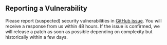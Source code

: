 ## Reporting a Vulnerability

Please report (suspected) security vulnerabilities in [GitHub issue](https://github.com/PiwikPRO/next-piwik-pro/issues). You will receive a response from us within 48 hours. If the issue is confirmed, we will release a patch as soon as possible depending on complexity but historically within a few days.
